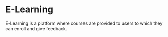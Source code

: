 # E-Learning
E-Learning is a platform where courses are provided to users to which they can enroll and give feedback.
